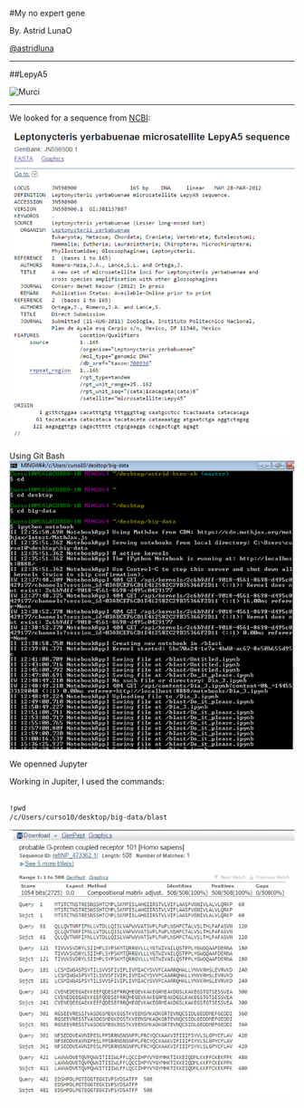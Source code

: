 #My no expert gene

By. Astrid LunaO

[@astridluna](https://github.com/astridluna)

---
##LepyA5


![Murci](http://blogs.ciencia.unam.mx/lahuella/files/2014/11/Bego1.jpg)

---


We looked for a sequence from [NCBI](http://www.ncbi.nlm.nih.gov/nuccore/JN598900.1):

![pic3](pic3.png)

Using Git Bash
![pic](pic4.png)

We openned Jupyter

Working in Jupiter, I used the commands:

```

!pwd
/c/Users/curso10/desktop/big-data/blast
```


![pic](pic.jpg)

